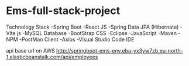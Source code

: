 # Ems-full-stack-project
Technology Stack
-Spring Boot                   -React JS
-Spring Data JPA (Hibernate)   -Vite js
-MySQL Database                -BootStrap CSS
-Eclipse                       -JavaScript
-Maven                         -NPM
-PostMan Client                -Axios
                               -Visual Studio Code IDE

api base url on AWS
http://springboot-ems-env.eba-yx3yw7zb.eu-north-1.elasticbeanstalk.com/api/employees
